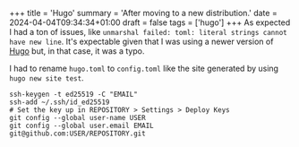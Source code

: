 +++
title = 'Hugo'
summary = 'After moving to a new distribution.'
date = 2024-04-04T09:34:34+01:00
draft = false
tags = ['hugo']
+++
As expected I had a ton of issues, like `unmarshal failed: toml: literal strings cannot have new line`. It's expectable given that I was using a newer version of [Hugo](https://gohugo.io/) but, in that case, it was a typo.

I had to rename `hugo.toml` to `config.toml` like the site generated by using `hugo new site test`.

```
ssh-keygen -t ed25519 -C "EMAIL"
ssh-add ~/.ssh/id_ed25519
# Set the key up in REPOSITORY > Settings > Deploy Keys
git config --global user-name USER
git config --global user.email EMAIL
git@github.com:USER/REPOSITORY.git
```
